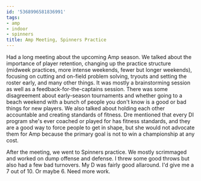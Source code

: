 ```yaml
---
id: '5368996581836991'
tags:
- amp
- indoor
- spinners
title: Amp Meeting, Spinners Practice
---
```


Had a long meeting about the upcoming Amp season. We talked about the importance of player retention, changing up the practice structure (midweek practices, more intense weekends, fewer but longer weekends), focusing on cutting and on-field problem solving, tryouts and setting the roster early, and many other things. It was mostly a brainstorming session as well as a feedback-for-the-captains session. There was some disagreement about early-season tournaments and whether going to a beach weekend with a bunch of people you don't know is a good or bad things for new players. We also talked about holding each other accountable and creating standards of fitness. Dre mentioned that every DI program she's ever coached or played for has fitness standards, and they are a good way to force people to get in shape, but she would not advocate them for Amp because the primary goal is not to win a championship at any cost.

After the meeting, we went to Spinners practice. We mostly scrimmaged and worked on dump offense and defense. I threw some good throws but also had a few bad turnovers. My D was fairly good allaround. I'd give me a 7 out of 10. Or maybe 6. Need more work.

